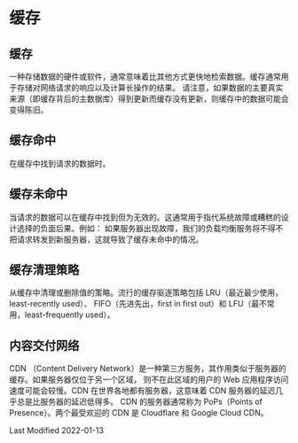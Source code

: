 # 缓存

## 缓存

一种存储数据的硬件或软件，通常意味着比其他方式更快地检索数据。缓存通常用于存储对网络请求的响应以及计算长操作的结果。
请注意，如果数据的主要真实来源（即缓存背后的主数据库）得到更新而缓存没有更新，则缓存中的数据可能会变得陈旧。

## 缓存命中

在缓存中找到请求的数据时。

## 缓存未命中

当请求的数据可以在缓存中找到但为无效的。这通常用于指代系统故障或糟糕的设计选择的负面后果。例如：
如果服务器出现故障，我们的负载均衡服务将不得不把请求转发到新服务器，这就导致了缓存未命中的情况。

## 缓存清理策略

从缓存中清理或删除值的策略。流行的缓存驱逐策略包括 LRU（最近最少使用，least-recently used）、
FIFO（先进先出，first in first out）和 LFU（最不常用，least-frequently used）。

## 内容交付网络

CDN （Content Delivery Network）是一种第三方服务，其作用类似于服务器的缓存。如果服务器仅位于另一个区域，
则不在此区域的用户的 Web 应用程序访问速度可能会较慢。CDN 在世界各地都有服务器，这意味着 CDN 服务器的延迟几乎总是比服务器的延迟低得多。
CDN 的服务器通常称为 PoPs（Points of Presence）。两个最受欢迎的 CDN 是 Cloudflare 和 Google Cloud CDN。

Last Modified 2022-01-13
